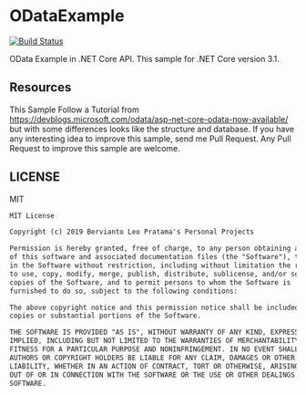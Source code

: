 # ODataExample

[![Build Status](https://dev.azure.com/berviantoleo/ODataExample/_apis/build/status/bervProject.ODataExample?branchName=master)](https://dev.azure.com/berviantoleo/ODataExample/_build/latest?definitionId=1&branchName=master)

OData Example in .NET Core API. This sample for .NET Core version 3.1.

## Resources

This Sample Follow a Tutorial from https://devblogs.microsoft.com/odata/asp-net-core-odata-now-available/ but with some differences looks like the structure and database. If you have any interesting idea to improve this sample, send me Pull Request. Any Pull Request to improve this sample are welcome.

## LICENSE

MIT

```markdown
MIT License

Copyright (c) 2019 Bervianto Leo Pratama's Personal Projects

Permission is hereby granted, free of charge, to any person obtaining a copy
of this software and associated documentation files (the "Software"), to deal
in the Software without restriction, including without limitation the rights
to use, copy, modify, merge, publish, distribute, sublicense, and/or sell
copies of the Software, and to permit persons to whom the Software is
furnished to do so, subject to the following conditions:

The above copyright notice and this permission notice shall be included in all
copies or substantial portions of the Software.

THE SOFTWARE IS PROVIDED "AS IS", WITHOUT WARRANTY OF ANY KIND, EXPRESS OR
IMPLIED, INCLUDING BUT NOT LIMITED TO THE WARRANTIES OF MERCHANTABILITY,
FITNESS FOR A PARTICULAR PURPOSE AND NONINFRINGEMENT. IN NO EVENT SHALL THE
AUTHORS OR COPYRIGHT HOLDERS BE LIABLE FOR ANY CLAIM, DAMAGES OR OTHER
LIABILITY, WHETHER IN AN ACTION OF CONTRACT, TORT OR OTHERWISE, ARISING FROM,
OUT OF OR IN CONNECTION WITH THE SOFTWARE OR THE USE OR OTHER DEALINGS IN THE
SOFTWARE.
```
